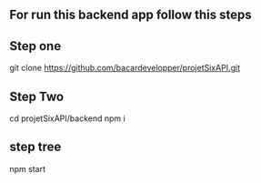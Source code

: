 ## For run this backend app follow this steps

## Step one
git clone https://github.com/bacardevelopper/projetSixAPI.git

## Step Two 
cd projetSixAPI/backend
npm i

## step tree
npm start

